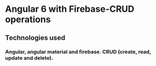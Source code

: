 # Angular 6 with Firebase-CRUD operations

## Technologies used

### Angular, angular material and firebase. CRUD (create, read, update and delete).
